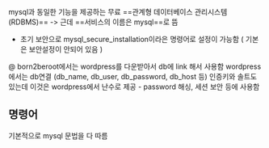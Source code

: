 mysql과 동일한 기능을 제공하는 무료 ==관계형 데이터베이스 관리시스템(RDBMS)==
-> 근데 ==서비스의 이름은 mysql==로 뜸
- 초기 보안으로 mysql_secure_installation이라은 명령어로 설정이 가능함 ( 기본은 보안설정이 안되어 있음 )

@ born2beroot에서는 wordpress를 다운받아서 db에 link 해서 사용함
wordpress에서는 db연결 (db_name, db_user, db_password, db_host 등)
인증키와 솔트도 있는데 이것은 wordpress에서 난수로 제공  - password 해싱, 세션 보안 등에 사용함
## 명령어
기본적으로 mysql 문법을 다 따름


